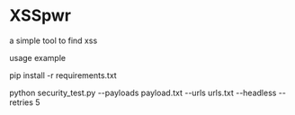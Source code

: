 # XSSpwr
a simple tool to find xss 

usage example

pip install -r requirements.txt

python security_test.py --payloads payload.txt --urls urls.txt --headless --retries 5

